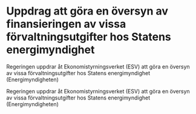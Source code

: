 # Uppdrag att göra en översyn av finansieringen av vissa förvaltningsutgifter hos Statens energimyndighet

Regeringen uppdrar åt Ekonomistyrningsverket (ESV) att göra en översyn av vissa förvaltningsutgifter hos Statens energimyndighet (Energimyndigheten)

Regeringen uppdrar åt Ekonomistyrningsverket (ESV) att göra en översyn av vissa förvaltningsutgifter hos Statens energimyndighet (Energimyndigheten)
